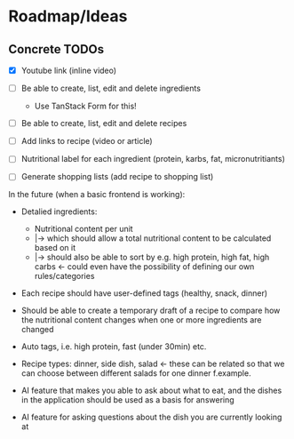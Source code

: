 # Roadmap/Ideas


## Concrete TODOs

- [x] Youtube link (inline video)
- [ ] Be able to create, list, edit and delete ingredients
  - Use TanStack Form for this! 
- [ ] Be able to create, list, edit and delete recipes

- [ ] Add links to recipe (video or article)
- [ ] Nutritional label for each ingredient (protein, karbs, fat, micronutritiants)
- [ ] Generate shopping lists (add recipe to shopping list)



In the future (when a basic frontend is working):

- Detalied ingredients:
  - Nutritional content per unit
  - |-> which should allow a total nutritional content to be calculated based on it
  - |-> should also be able to sort by e.g. high protein, high fat, high carbs <- could even have the possibility of defining our own rules/categories


- Each recipe should have user-defined tags (healthy, snack, dinner)
- Should be able to create a temporary draft of a recipe to compare how the nutritional content changes when one or more ingredients are changed

- Auto tags, i.e. high protein, fast (under 30min) etc.

- Recipe types: dinner, side dish, salad <- these can be related so that we can choose between different salads for one dinner f.example.



- AI feature that makes you able to ask about what to eat, and the dishes in the application should be used as a basis for answering
- AI feature for asking questions about the dish you are currently looking at
